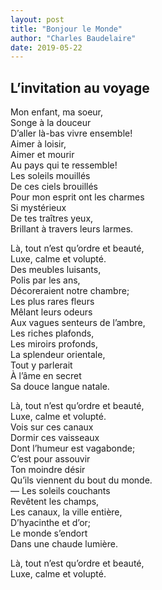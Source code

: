 ```yaml
---
layout: post
title: "Bonjour le Monde"
author: "Charles Baudelaire"
date: 2019-05-22
---
```


## L’invitation au voyage

Mon enfant, ma soeur,  
Songe à la douceur  
D’aller là-bas vivre ensemble!  
Aimer à loisir,  
Aimer et mourir  
Au pays qui te ressemble!  
Les soleils mouillés  
De ces ciels brouillés  
Pour mon esprit ont les charmes  
Si mystérieux  
De tes traîtres yeux,  
Brillant à travers leurs larmes.  

Là, tout n’est qu’ordre et beauté,  
Luxe, calme et volupté.  
Des meubles luisants,  
Polis par les ans,  
Décoreraient notre chambre;  
Les plus rares fleurs  
Mêlant leurs odeurs  
Aux vagues senteurs de l’ambre,  
Les riches plafonds,  
Les miroirs profonds,  
La splendeur orientale,  
Tout y parlerait  
À l’âme en secret  
Sa douce langue natale.  

Là, tout n’est qu’ordre et beauté,  
Luxe, calme et volupté.  
Vois sur ces canaux  
Dormir ces vaisseaux  
Dont l’humeur est vagabonde;  
C’est pour assouvir  
Ton moindre désir  
Qu’ils viennent du bout du monde.  
— Les soleils couchants  
Revêtent les champs,  
Les canaux, la ville entière,  
D’hyacinthe et d’or;  
Le monde s’endort  
Dans une chaude lumière.  

Là, tout n’est qu’ordre et beauté,  
Luxe, calme et volupté.  